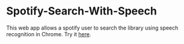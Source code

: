 # Spotify-Search-With-Speech
This web app allows a spotify user to search the library using speech recognition in Chrome. Try it [here](https://speaktospotify.herokuapp.com/).
